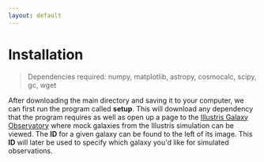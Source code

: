 ```yaml
---
layout: default
---
```


# Installation

>Dependencies required: numpy, matplotlib, astropy, cosmocalc, scipy, gc, wget

After downloading the main directory and saving it to your computer, we can first run the program called **setup**. This will download any dependency that the program requires as well as open up a page to the [Illustris Galaxy Observatory](http://www.illustris-project.org/galaxy_obs/) where mock galaxies from the Illustris simulation can be viewed. The **ID** for a given galaxy can be found to the left of its image. This **ID** will later be used to specify which galaxy you'd like for simulated observations. 





